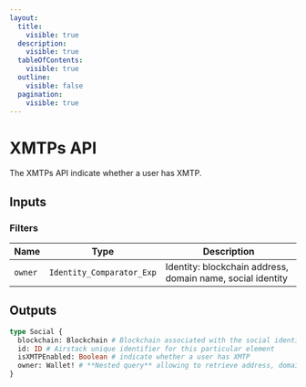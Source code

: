 ```yaml
---
layout:
  title:
    visible: true
  description:
    visible: true
  tableOfContents:
    visible: true
  outline:
    visible: false
  pagination:
    visible: true
---
```


# XMTPs API

The XMTPs API indicate whether a user has XMTP.

## Inputs

### Filters

| Name    | Type                      | Description                                                |
| ------- | ------------------------- | ---------------------------------------------------------- |
| `owner` | `Identity_Comparator_Exp` | Identity: blockchain address, domain name, social identity |

## Outputs

```graphql
type Social {
  blockchain: Blockchain # Blockchain associated with the social identity
  id: ID # Airstack unique identifier for this particular element
  isXMTPEnabled: Boolean # indicate whether a user has XMTP
  owner: Wallet! # **Nested query** allowing to retrieve address, domain names, and social profiles of the owner
}
```
